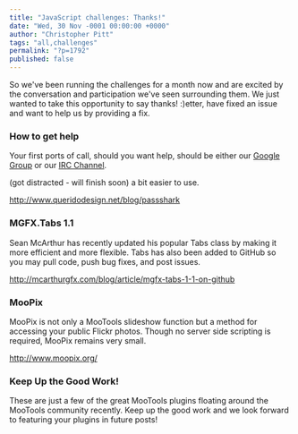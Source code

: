 ```yaml
---
title: "JavaScript challenges: Thanks!"
date: "Wed, 30 Nov -0001 00:00:00 +0000"
author: "Christopher Pitt"
tags: "all,challenges"
permalink: "?p=1792"
published: false
---
```

So we've been running the challenges for a month now and are excited by the conversation and participation we've seen surrounding them. We just wanted to take this opportunity to say thanks! :)etter, have fixed an issue and want to help us by providing a fix.

### How to get help

Your first ports of call, should you want help, should be either our [Google Group](http://groups.google.com/group/mootools-users) or our [IRC Channel](irc://irc.freenode.net/#mootools). 

(got distracted - will finish soon) a bit easier to use.</p>
<p><a href="http://www.queridodesign.net/blog/passshark">http://www.queridodesign.net/blog/passshark</a></p>



<h3>MGFX.Tabs 1.1</h3>
<p>
Sean McArthur has recently updated his popular Tabs class by making it more efficient and more flexible.  Tabs has also been added to GitHub so you may pull code, push bug fixes, and post issues.
</p>
<p><a href="http://mcarthurgfx.com/blog/article/mgfx-tabs-1-1-on-github">http://mcarthurgfx.com/blog/article/mgfx-tabs-1-1-on-github</a></p>

<h3>MooPix</h3>
<p>MooPix is not only a MooTools slideshow function but a method for accessing your public Flickr photos.  Though no server side scripting is required, MooPix remains very small.</p>
<p><a href="http://www.moopix.org/">http://www.moopix.org/</a></p>


<h3>Keep Up the Good Work!</h3>
<p>These are just a few of the great MooTools plugins floating around the MooTools community recently. Keep up the good work and we look forward to featuring your plugins in future posts!</p>